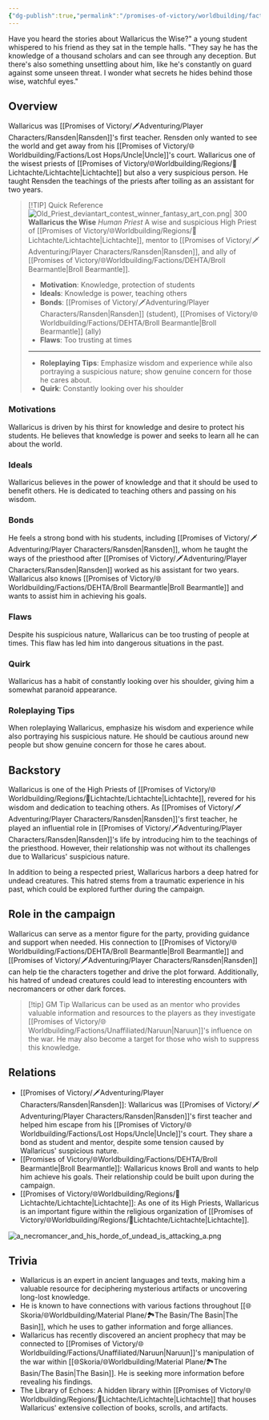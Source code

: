 ```yaml
---
{"dg-publish":true,"permalink":"/promises-of-victory/worldbuilding/factions/league-of-arathor/wallaricus-the-wise/","noteIcon":"NPC","created":"2023-03-30T16:09:04.126+02:00","updated":"2023-05-19T21:39:38.673+02:00"}
---
```


Have you heard the stories about Wallaricus the Wise?" a young student whispered to his friend as they sat in the temple halls. "They say he has the knowledge of a thousand scholars and can see through any deception. But there's also something unsettling about him, like he's constantly on guard against some unseen threat. I wonder what secrets he hides behind those wise, watchful eyes."

## Overview
Wallaricus was [[Promises of Victory/🗡️Adventuring/Player Characters/Ransden\|Ransden]]'s first teacher. Rensden only wanted to see the world and get away from his [[Promises of Victory/🌐Worldbuilding/Factions/Lost Hops/Uncle\|Uncle]]'s court. Wallaricus one of the wisest priests of [[Promises of Victory/🌐Worldbuilding/Regions/🏰Lichtachte/Lichtachte\|Lichtachte]] but also a very suspicious person. He taught Rensden the teachings of the priests after toiling as an assistant for two years.

> [!TIP] Quick Reference
> ![Old_Priest_deviantart_contest_winner_fantasy_art_con.png| 300](/img/user/resources/Pictures/Old_Priest_deviantart_contest_winner_fantasy_art_con.png) 
> **Wallaricus the Wise** _Human Priest_ 
>  A wise and suspicious High Priest of [[Promises of Victory/🌐Worldbuilding/Regions/🏰Lichtachte/Lichtachte\|Lichtachte]], mentor to [[Promises of Victory/🗡️Adventuring/Player Characters/Ransden\|Ransden]], and ally of [[Promises of Victory/🌐Worldbuilding/Factions/DEHTA/Broll Bearmantle\|Broll Bearmantle]].
>- **Motivation**: Knowledge, protection of students
>- **Ideals**: Knowledge is power, teaching others
>- **Bonds**: [[Promises of Victory/🗡️Adventuring/Player Characters/Ransden\|Ransden]] (student), [[Promises of Victory/🌐Worldbuilding/Factions/DEHTA/Broll Bearmantle\|Broll Bearmantle]] (ally)
>- **Flaws**: Too trusting at times
> ____
>- **Roleplaying Tips**: Emphasize wisdom and experience while also portraying a suspicious nature; show genuine concern for those he cares about.
>-  **Quirk**: Constantly looking over his shoulder

### Motivations
Wallaricus is driven by his thirst for knowledge and desire to protect his students. He believes that knowledge is power and seeks to learn all he can about the world.

### Ideals
Wallaricus believes in the power of knowledge and that it should be used to benefit others. He is dedicated to teaching others and passing on his wisdom.

### Bonds
He feels a strong bond with his students, including [[Promises of Victory/🗡️Adventuring/Player Characters/Ransden\|Ransden]], whom he taught the ways of the priesthood after [[Promises of Victory/🗡️Adventuring/Player Characters/Ransden\|Ransden]] worked as his assistant for two years. Wallaricus also knows [[Promises of Victory/🌐Worldbuilding/Factions/DEHTA/Broll Bearmantle\|Broll Bearmantle]] and wants to assist him in achieving his goals.

### Flaws
Despite his suspicious nature, Wallaricus can be too trusting of people at times. This flaw has led him into dangerous situations in the past.

### Quirk
Wallaricus has a habit of constantly looking over his shoulder, giving him a somewhat paranoid appearance.

### Roleplaying Tips
When roleplaying Wallaricus, emphasize his wisdom and experience while also portraying his suspicious nature. He should be cautious around new people but show genuine concern for those he cares about.

## Backstory
Wallaricus is one of the High Priests of [[Promises of Victory/🌐Worldbuilding/Regions/🏰Lichtachte/Lichtachte\|Lichtachte]], revered for his wisdom and dedication to teaching others. As [[Promises of Victory/🗡️Adventuring/Player Characters/Ransden\|Ransden]]'s first teacher, he played an influential role in [[Promises of Victory/🗡️Adventuring/Player Characters/Ransden\|Ransden]]'s life by introducing him to the teachings of the priesthood. However, their relationship was not without its challenges due to Wallaricus' suspicious nature.

In addition to being a respected priest, Wallaricus harbors a deep hatred for undead creatures. This hatred stems from a traumatic experience in his past, which could be explored further during the campaign.

## Role in the campaign
Wallaricus can serve as a mentor figure for the party, providing guidance and support when needed. His connection to [[Promises of Victory/🌐Worldbuilding/Factions/DEHTA/Broll Bearmantle\|Broll Bearmantle]] and [[Promises of Victory/🗡️Adventuring/Player Characters/Ransden\|Ransden]] can help tie the characters together and drive the plot forward. Additionally, his hatred of undead creatures could lead to interesting encounters with necromancers or other dark forces.

> [!tip] GM Tip
> Wallaricus can be used as an mentor who provides valuable information and resources to the players as they investigate [[Promises of Victory/🌐Worldbuilding/Factions/Unaffiliated/Naruun\|Naruun]]'s influence on the war. He may also become a target for those who wish to suppress this knowledge.

## Relations
* [[Promises of Victory/🗡️Adventuring/Player Characters/Ransden\|Ransden]]: Wallaricus was [[Promises of Victory/🗡️Adventuring/Player Characters/Ransden\|Ransden]]'s first teacher and helped him escape from his [[Promises of Victory/🌐Worldbuilding/Factions/Lost Hops/Uncle\|Uncle]]'s court. They share a bond as student and mentor, despite some tension caused by Wallaricus' suspicious nature.
* [[Promises of Victory/🌐Worldbuilding/Factions/DEHTA/Broll Bearmantle\|Broll Bearmantle]]: Wallaricus knows Broll and wants to help him achieve his goals. Their relationship could be built upon during the campaign.
* [[Promises of Victory/🌐Worldbuilding/Regions/🏰Lichtachte/Lichtachte\|Lichtachte]]: As one of its High Priests, Wallaricus is an important figure within the religious organization of [[Promises of Victory/🌐Worldbuilding/Regions/🏰Lichtachte/Lichtachte\|Lichtachte]].

![a_necromancer_and_his_horde_of_undead_is_attacking_a.png](/img/user/resources/Pictures/a_necromancer_and_his_horde_of_undead_is_attacking_a.png)

## Trivia

- Wallaricus is an expert in ancient languages and texts, making him a valuable resource for deciphering mysterious artifacts or uncovering long-lost knowledge.
- He is known to have connections with various factions throughout [[🌐Skoria/🌐Worldbuilding/Material Plane/🏞️The Basin/The Basin\|The Basin]], which he uses to gather information and forge alliances.
- Wallaricus has recently discovered an ancient prophecy that may be connected to [[Promises of Victory/🌐Worldbuilding/Factions/Unaffiliated/Naruun\|Naruun]]'s manipulation of the war within [[🌐Skoria/🌐Worldbuilding/Material Plane/🏞️The Basin/The Basin\|The Basin]]. He is seeking more information before revealing his findings.
- The Library of Echoes: A hidden library within [[Promises of Victory/🌐Worldbuilding/Regions/🏰Lichtachte/Lichtachte\|Lichtachte]] that houses Wallaricus' extensive collection of books, scrolls, and artifacts.
